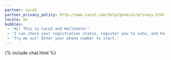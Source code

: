 ```yaml
---
partner: care2
partner_privacy_policy: http://www.care2.com/help/general/privacy.html
locale: en
bubbles:
 - 'Hi! This is Care2 and HelloVote!'
 - 'I can check your registration status, register you to vote, and help register your friends.'
 - 'Try me out! Enter your phone number to start.'
---
```

{% include chat.html %}
